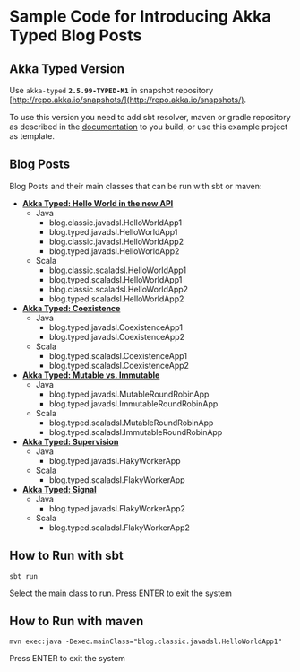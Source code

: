 # Sample Code for Introducing Akka Typed Blog Posts

## Akka Typed Version

Use `akka-typed` **`2.5.99-TYPED-M1`** in snapshot repository [http://repo.akka.io/snapshots/](http://repo.akka.io/snapshots/).

To use this version you need to add sbt resolver, maven or gradle repository as described in the [documentation](http://doc.akka.io/docs/akka/2.5/intro/getting-started.html#Using_a_build_tool) to you build, or use this example project as template.

## Blog Posts

Blog Posts and their main classes that can be run with sbt or maven:

* **[Akka Typed: Hello World in the new API](http://blog.akka.io/typed/2017/05/05/typed-intro)**
  * Java
    * blog.classic.javadsl.HelloWorldApp1
    * blog.typed.javadsl.HelloWorldApp1
    * blog.classic.javadsl.HelloWorldApp2
    * blog.typed.javadsl.HelloWorldApp2
  * Scala
    * blog.classic.scaladsl.HelloWorldApp1
    * blog.typed.scaladsl.HelloWorldApp1
    * blog.classic.scaladsl.HelloWorldApp2
    * blog.typed.scaladsl.HelloWorldApp2
* **[Akka Typed: Coexistence](http://blog.akka.io/typed/2017/05/06/typed-coexistence)**
  * Java
    * blog.typed.javadsl.CoexistenceApp1
    * blog.typed.javadsl.CoexistenceApp2
  * Scala
    * blog.typed.scaladsl.CoexistenceApp1
    * blog.typed.scaladsl.CoexistenceApp2
* **[Akka Typed: Mutable vs. Immutable](http://blog.akka.io/typed/2017/05/08/typed-mutable-vs-immutable)**
  * Java
    * blog.typed.javadsl.MutableRoundRobinApp
    * blog.typed.javadsl.ImmutableRoundRobinApp
  * Scala
    * blog.typed.scaladsl.MutableRoundRobinApp
    * blog.typed.scaladsl.ImmutableRoundRobinApp
* **[Akka Typed: Supervision](http://blog.akka.io/typed/2017/05/16/supervision)**
  * Java
    * blog.typed.javadsl.FlakyWorkerApp
  * Scala
    * blog.typed.scaladsl.FlakyWorkerApp
* **[Akka Typed: Signal](http://blog.akka.io/typed/2017/05/19/signals)**
  * Java
    * blog.typed.javadsl.FlakyWorkerApp2
  * Scala
    * blog.typed.scaladsl.FlakyWorkerApp2
    

## How to Run with sbt

```
sbt run
```

Select the main class to run.
Press ENTER to exit the system

## How to Run with maven

```
mvn exec:java -Dexec.mainClass="blog.classic.javadsl.HelloWorldApp1"
```

Press ENTER to exit the system
 
